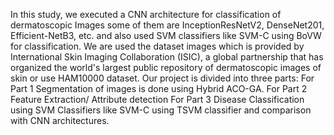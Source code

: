 In this study, we executed a CNN architecture for classification of dermatoscopic Images some of them are InceptionResNetV2, DenseNet201, Efficient-NetB3, etc. and also used SVM classifiers like SVM-C using BoVW for classification. We are used the dataset images which is provided by International Skin Imaging Collaboration (ISIC), a global partnership that has organized the world's largest public repository of dermatoscopic images of skin or use HAM10000 dataset. Our project is divided into three parts: For Part 1 Segmentation of images is done using Hybrid ACO-GA. For Part 2 Feature Extraction/ Attribute detection For Part 3 Disease Classification using SVM Classifiers like SVM-C using TSVM classifier and comparison with CNN architectures.

